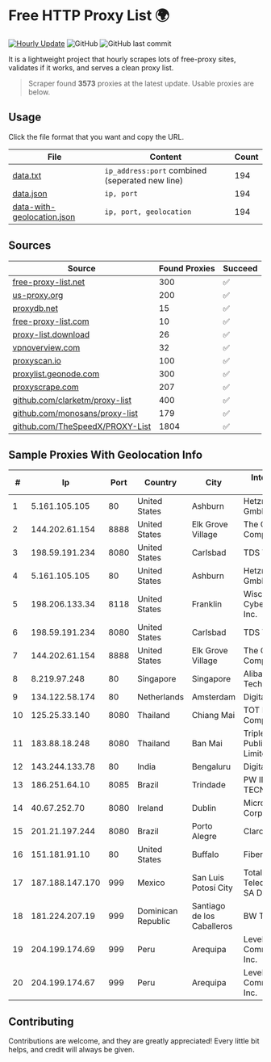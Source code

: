 
# Free HTTP Proxy List 🌍

[![Hourly Update](https://github.com/mertguvencli/http-proxy-list/actions/workflows/main.yml/badge.svg?branch=main)](https://github.com/mertguvencli/http-proxy-list/actions/workflows/main.yml)
![GitHub](https://img.shields.io/github/license/mertguvencli/http-proxy-list)
![GitHub last commit](https://img.shields.io/github/last-commit/mertguvencli/http-proxy-list)

It is a lightweight project that hourly scrapes lots of free-proxy sites, validates if it works, and serves a clean proxy list.


> Scraper found **3573** proxies at the latest update. Usable proxies are below.

## Usage

Click the file format that you want and copy the URL.


|File|Content|Count|
|----|-------|-----|
|[data.txt](https://raw.githubusercontent.com/mertguvencli/http-proxy-list/main/proxy-list/data.txt)|`ip_address:port` combined (seperated new line)|194|
|[data.json](https://raw.githubusercontent.com/mertguvencli/http-proxy-list/main/proxy-list/data.json)|`ip, port`|194|
|[data-with-geolocation.json](https://raw.githubusercontent.com/mertguvencli/http-proxy-list/main/proxy-list/data-with-geolocation.json)|`ip, port, geolocation`|194|

## Sources

|Source|Found Proxies|Succeed|
|------|-------------|-------|
|[free-proxy-list.net](https://free-proxy-list.net)|300|✅|
|[us-proxy.org](https://www.us-proxy.org)|200|✅|
|[proxydb.net](http://proxydb.net)|15|✅|
|[free-proxy-list.com](https://free-proxy-list.com/?page=&port=&type%5B%5D=http&type%5B%5D=https&up_time=0&search=Search)|10|✅|
|[proxy-list.download](https://www.proxy-list.download/HTTP)|26|✅|
|[vpnoverview.com](https://vpnoverview.com/privacy/anonymous-browsing/free-proxy-servers)|32|✅|
|[proxyscan.io](https://www.proxyscan.io)|100|✅|
|[proxylist.geonode.com](https://proxylist.geonode.com/api/proxy-list?limit=300&page=1&sort_by=lastChecked&sort_type=desc&protocols=http,https)|300|✅|
|[proxyscrape.com](https://api.proxyscrape.com/v2/?request=displayproxies&protocol=http&timeout=10000&country=all&ssl=all&anonymity=all)|207|✅|
|[github.com/clarketm/proxy-list](https://raw.githubusercontent.com/clarketm/proxy-list/master/proxy-list-raw.txt)|400|✅|
|[github.com/monosans/proxy-list](https://raw.githubusercontent.com/monosans/proxy-list/main/proxies/http.txt)|179|✅|
|[github.com/TheSpeedX/PROXY-List](https://raw.githubusercontent.com/TheSpeedX/PROXY-List/master/http.txt)|1804|✅|


## Sample Proxies With Geolocation Info

|#|Ip|Port|Country|City|Internet Service Provider|
|-|--|----|-------|----|-------------------------|
|1|5.161.105.105|80|United States|Ashburn|Hetzner Online GmbH|
|2|144.202.61.154|8888|United States|Elk Grove Village|The Constant Company|
|3|198.59.191.234|8080|United States|Carlsbad|TDS TELECOM|
|4|5.161.105.105|80|United States|Ashburn|Hetzner Online GmbH|
|5|198.206.133.34|8118|United States|Franklin|Wisconsin CyberLynk Network, Inc.|
|6|198.59.191.234|8080|United States|Carlsbad|TDS TELECOM|
|7|144.202.61.154|8888|United States|Elk Grove Village|The Constant Company|
|8|8.219.97.248|80|Singapore|Singapore|Alibaba (US) Technology Co., Ltd.|
|9|134.122.58.174|80|Netherlands|Amsterdam|DigitalOcean, LLC|
|10|125.25.33.140|8080|Thailand|Chiang Mai|TOT Public Company Limited|
|11|183.88.18.248|8080|Thailand|Ban Mai|Triple T Broadband Public Company Limited|
|12|143.244.133.78|80|India|Bengaluru|DigitalOcean, LLC|
|13|186.251.64.10|8085|Brazil|Trindade|PW INFORMATICA E TECNOLOGIA LTDA|
|14|40.67.252.70|8080|Ireland|Dublin|Microsoft Corporation|
|15|201.21.197.244|8080|Brazil|Porto Alegre|Claro S.A.|
|16|151.181.91.10|80|United States|Buffalo|Fibertech Networks|
|17|187.188.147.170|999|Mexico|San Luis Potosí City|Total Play Telecomunicaciones SA De CV|
|18|181.224.207.19|999|Dominican Republic|Santiago de los Caballeros|BW TELECOM|
|19|204.199.174.69|999|Peru|Arequipa|Level 3 Communications, Inc.|
|20|204.199.174.67|999|Peru|Arequipa|Level 3 Communications, Inc.|



## Contributing

Contributions are welcome, and they are greatly appreciated! Every
little bit helps, and credit will always be given.

